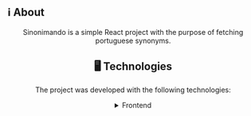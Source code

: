 ## ℹ️ About

<div align="center">
  <p align="center">
    Sinonimando is a simple React project with the purpose of fetching portuguese synonyms.
  <p/>
 <div/>
  
 ## 🖥 Technologies

The project was developed with the following technologies:

<details>
  <summary>Frontend</summary>

- [React](https://pt-br.reactjs.org/)
- [React DOM](https://pt-br.reactjs.org/docs/react-dom.html)
- [React Router Dom](https://reacttraining.com/react-router/web/)
- [Axios](https://www.npmjs.com/package/axios)
- [Polished](https://github.com/styled-components/polished)
- [Styled Components](https://styled-components.com/)
- [React-Spinkit](https://github.com/KyleAMathews/react-spinkit)

</details>


